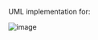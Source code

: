 UML implementation for:

![image](https://github.com/user-attachments/assets/e9478207-b922-4b67-9ee0-6f5a64d0d1f3)
